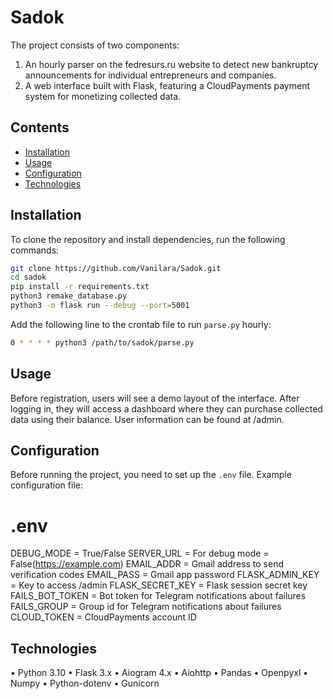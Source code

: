 # Sadok

The project consists of two components:
1. An hourly parser on the fedresurs.ru website to detect new bankruptcy announcements for individual entrepreneurs and companies.
2. A web interface built with Flask, featuring a CloudPayments payment system for monetizing collected data.

## Contents

- [Installation](#installation)
- [Usage](#usage)
- [Configuration](#configuration)
- [Technologies](#technologies)

## Installation

To clone the repository and install dependencies, run the following commands:

```bash
git clone https://github.com/Vanilara/Sadok.git
cd sadok
pip install -r requirements.txt
python3 remake_database.py
python3 -m flask run --debug --port=5001
```

Add the following line to the crontab file to run ```parse.py``` hourly:

```bash
0 * * * * python3 /path/to/sadok/parse.py
```

## Usage
Before registration, users will see a demo layout of the interface. After logging in, they will access a dashboard where they can purchase collected data using their balance. User information can be found at /admin.

## Configuration

Before running the project, you need to set up the ```.env``` file. Example configuration file:

# .env
DEBUG_MODE = True/False
SERVER_URL = For debug mode = False(https://example.com)
EMAIL_ADDR = Gmail address to send verification codes
EMAIL_PASS = Gmail app password
FLASK_ADMIN_KEY = Key to access /admin
FLASK_SECRET_KEY = Flask session secret key
FAILS_BOT_TOKEN = Bot token for Telegram notifications about failures
FAILS_GROUP = Group id for Telegram notifications about failures
CLOUD_TOKEN = CloudPayments account ID

## Technologies
• Python 3.10
• Flask 3.x
• Aiogram 4.x
• Aiohttp
• Pandas
• Openpyxl
• Numpy
• Python-dotenv
• Gunicorn